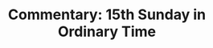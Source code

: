 ---
title: "Commentary: 15th Sunday in Ordinary Time"
layout: reader
description: "Theme: Christian love guided by faith."
feature_image: posts/commentary-ordinary-time.jpg
category: commentary
published: true
---